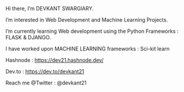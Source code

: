 Hi there, I’m DEVKANT SWARGIARY.


I’m interested in Web Development and Machine Learning Projects.


I’m currently learning Web development using the Python Frameworks : FLASK & DJANGO.


I have worked upon MACHINE LEARNING frameworks : Sci-kit learn



Hashnode :  https://dev21.hashnode.dev/

Dev.to :    https://dev.to/devkant21

Reach me @Twitter : @devkant21

<!---
Devkant21/Devkant21 is a ✨ special ✨ repository because its `README.md` (this file) appears on your GitHub profile.
You can click the Preview link to take a look at your changes.
--->

